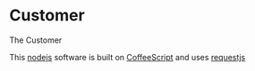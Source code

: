 # Customer
The Customer

This [nodejs](https://nodejs.org) software is built on [CoffeeScript](http://coffeescript.org/) and uses [requestjs](https://github.com/request/request)
